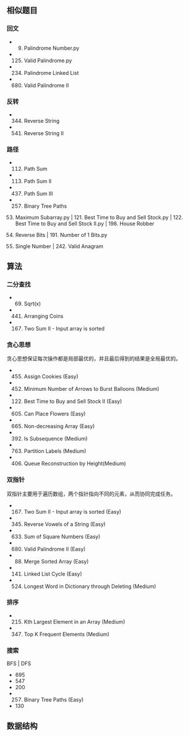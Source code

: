 ## 相似题目


### 回文
- 9. Palindrome Number.py
- 125. Valid Palindrome.py
- 234. Palindrome Linked List
- 680. Valid Palindrome II 


###  反转
- 344. Reverse String
- 541. Reverse String II


### 路径
- 112. Path Sum
- 113. Path Sum II
- 437. Path Sum III
- 257. Binary Tree Paths



53. Maximum Subarray.py | 121. Best Time to Buy and Sell Stock.py | 122. Best Time to Buy and Sell Stock II.py | 198. House Robber

190. Reverse Bits | 191. Number of 1 Bits.py

136. Single Number | 242. Valid Anagram



## 算法

### 二分查找

- 69. Sqrt(x)
- 441. Arranging Coins
- 167. Two Sum II - Input array is sorted


### 贪心思想

贪心思想保证每次操作都是局部最优的，并且最后得到的结果是全局最优的。

- 455. Assign Cookies (Easy)
- 452. Minimum Number of Arrows to Burst Balloons (Medium)
- 122. Best Time to Buy and Sell Stock II (Easy)
- 605. Can Place Flowers (Easy)
- 665. Non-decreasing Array (Easy)
- 392. Is Subsequence (Medium)
- 763. Partition Labels (Medium)
- 406. Queue Reconstruction by Height(Medium)


### 双指针

双指针主要用于遍历数组，两个指针指向不同的元素，从而协同完成任务。

- 167. Two Sum II - Input array is sorted (Easy)
- 345. Reverse Vowels of a String (Easy)
- 633. Sum of Square Numbers (Easy)
- 680. Valid Palindrome II (Easy)
- 88. Merge Sorted Array (Easy)
- 141. Linked List Cycle (Easy)
- 524. Longest Word in Dictionary through Deleting (Medium)


### 排序

- 215. Kth Largest Element in an Array (Medium)
- 347. Top K Frequent Elements (Medium)


### 搜索

BFS | DFS

- 695
- 547
- 200
- 257. Binary Tree Paths (Easy)
- 130


## 数据结构



